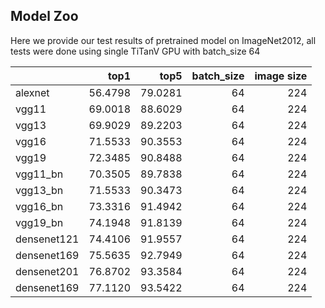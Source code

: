 ## Model Zoo
Here we provide our test results of pretrained model on ImageNet2012, all tests were done using single TiTanV GPU with batch_size 64

|                        |    top1 |    top5 |  batch_size | image size |
|:-----------------------|--------:|--------:|------------:|-----------:|
| alexnet                | 56.4798 | 79.0281 |     64      |   224      |
| vgg11                  | 69.0018 | 88.6029 |     64      |   224      |
| vgg13                  | 69.9029 | 89.2203 |     64      |   224      |
| vgg16                  | 71.5533 | 90.3553 |     64      |   224      |
| vgg19                  | 72.3485 | 90.8488 |     64      |   224      |
| vgg11_bn               | 70.3505 | 89.7838 |     64      |   224      |
| vgg13_bn               | 71.5533 | 90.3473 |     64      |   224      |
| vgg16_bn               | 73.3316 | 91.4942 |     64      |   224      |
| vgg19_bn               | 74.1948 | 91.8139 |     64      |   224      |
| densenet121            | 74.4106 | 91.9557 |     64      |   224      |
| densenet169            | 75.5635 | 92.7949 |     64      |   224      |
| densenet201            | 76.8702 | 93.3584 |     64      |   224      |
| densenet169            | 77.1120 | 93.5422 |     64      |   224      |